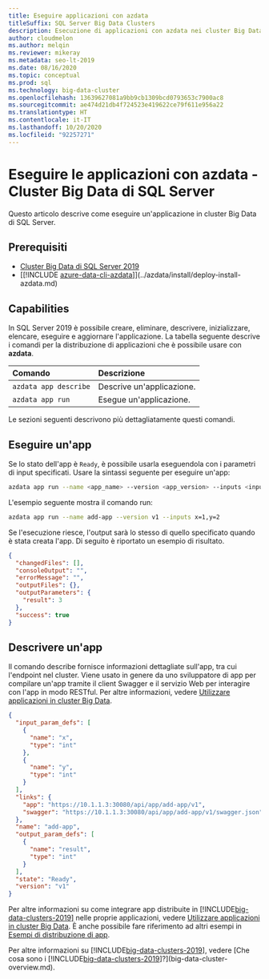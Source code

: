 ```yaml
---
title: Eseguire applicazioni con azdata
titleSuffix: SQL Server Big Data Clusters
description: Esecuzione di applicazioni con azdata nei cluster Big Data di SQL Server 2019.
author: cloudmelon
ms.author: melqin
ms.reviewer: mikeray
ms.metadata: seo-lt-2019
ms.date: 08/16/2020
ms.topic: conceptual
ms.prod: sql
ms.technology: big-data-cluster
ms.openlocfilehash: 13639627081a9bb9cb1309bcd0793653c7900ac8
ms.sourcegitcommit: ae474d21db4f724523e419622ce79f611e956a22
ms.translationtype: HT
ms.contentlocale: it-IT
ms.lasthandoff: 10/20/2020
ms.locfileid: "92257271"
---
```

# <a name="run-apps-with-azdata---sql-server-big-data-clusters"></a>Eseguire le applicazioni con azdata - Cluster Big Data di SQL Server

Questo articolo descrive come eseguire un'applicazione in cluster Big Data di SQL Server.

## <a name="prerequisites"></a>Prerequisiti

- [Cluster Big Data di SQL Server 2019](deployment-guidance.md)
- [[!INCLUDE [azure-data-cli-azdata](../includes/azure-data-cli-azdata.md)]](../azdata/install/deploy-install-azdata.md)

## <a name="capabilities"></a>Capabilities

In SQL Server 2019 è possibile creare, eliminare, descrivere, inizializzare, elencare, eseguire e aggiornare l'applicazione. La tabella seguente descrive i comandi per la distribuzione di applicazioni che è possibile usare con **azdata**.

|Comando |Descrizione |
|:---|:---|
|`azdata app describe` | Descrive un'applicazione. |
|`azdata app run` | Esegue un'applicazione. |


Le sezioni seguenti descrivono più dettagliatamente questi comandi.


## <a name="run-an-app"></a>Eseguire un'app

Se lo stato dell'app è `Ready`, è possibile usarla eseguendola con i parametri di input specificati. Usare la sintassi seguente per eseguire un'app:

```bash
azdata app run --name <app_name> --version <app_version> --inputs <inputs_params>
```

L'esempio seguente mostra il comando run:

```bash
azdata app run --name add-app --version v1 --inputs x=1,y=2
```

Se l'esecuzione riesce, l'output sarà lo stesso di quello specificato quando è stata creata l'app. Di seguito è riportato un esempio di risultato.

```json
{
  "changedFiles": [],
  "consoleOutput": "",
  "errorMessage": "",
  "outputFiles": {},
  "outputParameters": {
    "result": 3
  },
  "success": true
}
```


## <a name="describe-an-app"></a>Descrivere un'app

Il comando describe fornisce informazioni dettagliate sull'app, tra cui l'endpoint nel cluster. Viene usato in genere da uno sviluppatore di app per compilare un'app tramite il client Swagger e il servizio Web per interagire con l'app in modo RESTful. Per altre informazioni, vedere [Utilizzare applicazioni in cluster Big Data](app-consume.md).

```json
{
  "input_param_defs": [
    {
      "name": "x",
      "type": "int"
    },
    {
      "name": "y",
      "type": "int"
    }
  ],
  "links": {
    "app": "https://10.1.1.3:30080/api/app/add-app/v1",
    "swagger": "https://10.1.1.3:30080/api/app/add-app/v1/swagger.json"
  },
  "name": "add-app",
  "output_param_defs": [
    {
      "name": "result",
      "type": "int"
    }
  ],
  "state": "Ready",
  "version": "v1"
}
```

Per altre informazioni su come integrare app distribuite in [!INCLUDE[big-data-clusters-2019](../includes/ssbigdataclusters-ss-nover.md)] nelle proprie applicazioni, vedere [Utilizzare applicazioni in cluster Big Data](app-consume.md). È anche possibile fare riferimento ad altri esempi in [Esempi di distribuzione di app](https://aka.ms/sql-app-deploy).

Per altre informazioni su [!INCLUDE[big-data-clusters-2019](../includes/ssbigdataclusters-ss-nover.md)], vedere [Che cosa sono i [!INCLUDE[big-data-clusters-2019](../includes/ssbigdataclusters-ver15.md)]?](big-data-cluster-overview.md).